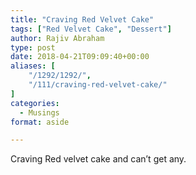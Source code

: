 ```yaml
---
title: "Craving Red Velvet Cake"
tags: ["Red Velvet Cake", "Dessert"]
author: Rajiv Abraham
type: post
date: 2018-04-21T09:09:40+00:00
aliases: [
    "/1292/1292/",
    "/111/craving-red-velvet-cake/"
]
categories:
  - Musings
format: aside

---
```

<p style="text-align: justify;">
  Craving Red velvet cake and can&#8217;t get any.
</p>